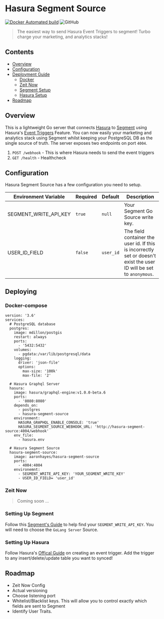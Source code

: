 # Hasura Segment Source

[![Docker Automated build](https://img.shields.io/docker/automated/aaronhayes/hasura-segment-source?style=flat-square)](https://cloud.docker.com/repository/docker/aaronhayes/hasura-segment-source/general)
![GitHub](https://img.shields.io/github/license/aaronhayes/hasura-segment-source?style=flat-square)

> The easiest way to send Hasura Event Triggers to segment! Turbo charge your marketing, and analytics stacks!

## Contents
 - [Overview](#what-is-this)
 - [Configuration](#configuration)
 - [Deployment Guide](#deploying)
    - [Docker](#docker-compose)
    - [Zeit Now](#zeit-now)
    - [Segment Setup](#setting-up-segment)
    - [Hasura Setup](#setting-up-hasura)
 - [Roadmap](#roadmap)

## Overview

This is a lightweight Go server that connects [Hasura](https://hasura.io/) to [Segment](https://segment.com/) using Hasura's [Event Triggers](https://docs.hasura.io/1.0/graphql/manual/event-triggers/index.html) Feature. You can now easily your marketing and analytics stack using Segment whilst keeping your PostgreSQL DB as the single source of truth. The server exposes two endpoints on port `4004`.
1. `POST /webhook` - This is where Hasura needs to send the event triggers
2. `GET /health` - Healthcheck

## Configuration

Hasura Segment Source has a few configuration you need to setup.

| Environment Variable | Required | Default | Description |
| -------------------- | -------- | ------- | ----------- | 
| SEGMENT_WRITE_API_KEY | `true` | `null` | Your Segment Go Source write key.
| USER_ID_FIELD | `false` | `user_id` | The field container the user id. If this is incorrectly set or doesn't exist the user ID will be set to `anonymous`.

## Deploying
### Docker-compose

```
version: '3.6'
services:
  # PostgreSQL database
  postgres:
    image: mdillon/postgis
    restart: always
    ports:
      - '5432:5432'
    volumes:
      - pgdata:/var/lib/postgresql/data
    logging:
      driver: 'json-file'
      options:
        max-size: '100k'
        max-file: '2'

  # Hasura Graphql Server
  hasura:
    image: hasura/graphql-engine:v1.0.0-beta.6
    ports:
      - '8080:8080'
    depends_on:
      - postgres
      - hasura-segment-source
    environment:
      HASURA_GRAPHQL_ENABLE_CONSOLE: 'true'
      HASURA_SEGMENT_SOURCE_WEBHOOK_URL: 'http://hasura-segment-source:4004/webhook'
    env_file:
      - hasura.env

  # Hasura Segment Source
  hasura-segment-source:
    image: aaronhayes/hasura-segment-source
    ports:
      - 4004:4004
    environemnt:
      - SEGMENT_WRITE_API_KEY: 'YOUR_SEGMENT_WRITE_KEY'
      - USER_ID_FIELD= 'user_id'

```

### Zeit Now

> Coming soon ...

### Setting Up Segment 

Follow this [Segment's Guide](https://segment.com/docs/guides/setup/how-do-i-find-my-write-key/) to help find your `SEGMENT_WRITE_API_KEY`. You will need to choose the `GoLang Server` Source.

### Setting Up Hasura

Follow Hasura's [Offical Guide](https://docs.hasura.io/1.0/graphql/manual/event-triggers/create-trigger.html) on creating an event trigger. Add the trigger to any insert/delete/update table you want to synced!

## Roadmap

- Zeit Now Config
- Actual versioning 
- Choose listening port
- Whitelist/Blacklist keys. This will allow you to control exactly which fields are sent to Segment
- Identify User Traits.  